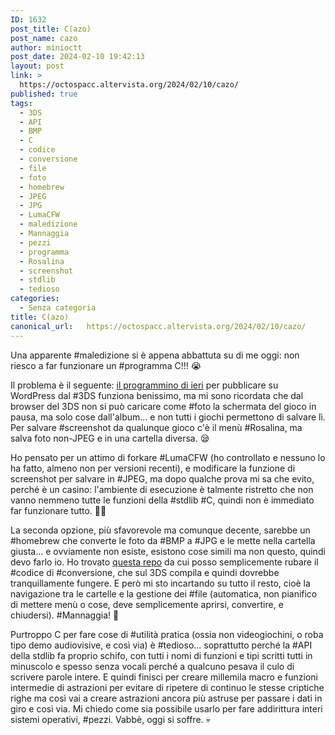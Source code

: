 ```yaml
---
ID: 1632
post_title: C(azo)
post_name: cazo
author: minioctt
post_date: 2024-02-10 19:42:13
layout: post
link: >
  https://octospacc.altervista.org/2024/02/10/cazo/
published: true
tags:
  - 3DS
  - API
  - BMP
  - C
  - codice
  - conversione
  - file
  - foto
  - homebrew
  - JPEG
  - JPG
  - LumaCFW
  - maledizione
  - Mannaggia
  - pezzi
  - programma
  - Rosalina
  - screenshot
  - stdlib
  - tedioso
categories:
  - Senza categoria
title: C(azo)
canonical_url:   https://octospacc.altervista.org/2024/02/10/cazo/
---
```

<!-- wp:paragraph -->
<p>Una apparente #maledizione si è appena abbattuta su di me oggi: non riesco a far funzionare un #programma C!!! 😭️</p>
<!-- /wp:paragraph -->

<!-- wp:paragraph -->
<p>Il problema è il seguente: <a href="https://octospacc.altervista.org/2024/02/09/test-wuppimini/">il programmino di ieri</a> per pubblicare su WordPress dal #3DS funziona benissimo, ma mi sono ricordata che dal browser del 3DS non si può caricare come #foto la schermata del gioco in pausa, ma solo cose dall'album... e non tutti i giochi permettono di salvare lì. Per salvare #screenshot da qualunque gioco c'è il menù #Rosalina, ma salva foto non-JPEG e in una cartella diversa. 😪️</p>
<!-- /wp:paragraph -->

<!-- wp:paragraph -->
<p>Ho pensato per un attimo di forkare #LumaCFW (ho controllato e nessuno lo ha fatto, almeno non per versioni recenti), e modificare la funzione di screenshot per salvare in #JPEG, ma dopo qualche prova mi sa che evito, perché è un casino: l'ambiente di esecuzione è talmente ristretto che non vanno nemmeno tutte le funzioni della #stdlib #C, quindi non è immediato far funzionare tutto. 😮‍💨️</p>
<!-- /wp:paragraph -->

<!-- wp:paragraph -->
<p>La seconda opzione, più sfavorevole ma comunque decente, sarebbe un #homebrew che converte le foto da #BMP a #JPG e le mette nella cartella giusta... e ovviamente non esiste, esistono cose simili ma non questo, quindi devo farlo io. Ho trovato <a href="https://github.com/stalow/Bmp-to-Jpeg">questa repo</a> da cui posso semplicemente rubare il #codice di #conversione, che sul 3DS compila e quindi dovrebbe tranquillamente fungere. E però mi sto incartando su tutto il resto, cioè la navigazione tra le cartelle e la gestione dei #file (automatica, non pianifico di mettere menù o cose, deve semplicemente aprirsi, convertire, e chiudersi). #Mannaggia! 🤢️</p>
<!-- /wp:paragraph -->

<!-- wp:paragraph -->
<p>Purtroppo C per fare cose di #utilità pratica (ossia non videogiochini, o roba tipo demo audiovisive, e così via) è #tedioso... soprattutto perché la #API della stdlib fa proprio schifo, con tutti i nomi di funzioni e tipi scritti tutti in minuscolo e spesso senza vocali perché a qualcuno pesava il culo di scrivere parole intere. E quindi finisci per creare millemila macro e funzioni intermedie di astrazioni per evitare di ripetere di continuo le stesse criptiche righe ma così vai a creare astrazioni ancora più astruse per passare i dati in giro e così via. Mi chiedo come sia possibile usarlo per fare addirittura interi sistemi operativi, #pezzi. Vabbè, oggi si soffre. 💀️</p>
<!-- /wp:paragraph -->